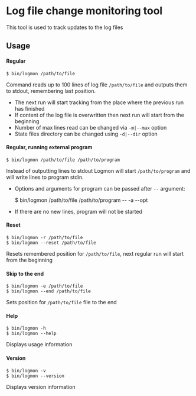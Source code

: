 # Log file change monitoring tool
This tool is used to track updates to the log files

## Usage

#### Regular

    $ bin/logmon /path/to/file

Command reads up to 100 lines of log file `/path/to/file`
and outputs them to stdout, remembering last position.

- The next run will start tracking from the place where the previous run has finished
- If content of the log file is overwritten then next run will start from the beginning
- Number of max lines read can be changed via `-m|--max` option
- State files directory can be changed using `-d|--dir` option

#### Regular, running external program

    $ bin/logmon /path/to/file /path/to/program

Instead of outputting lines to stdout Logmon will start `/path/to/program`
and will write lines to program stdin.
- Options and arguments for program can be passed after `--` argument:


    $ bin/logmon /path/to/file /path/to/program -- -a --opt

- If there are no new lines, program will not be started

#### Reset

    $ bin/logmon -r /path/to/file
    $ bin/logmon --reset /path/to/file

Resets remembered position for `/path/to/file`, next regular run will start from the beginning

#### Skip to the end

    $ bin/logmon -e /path/to/file
    $ bin/logmon --end /path/to/file

Sets position for `/path/to/file` file to the end

#### Help

    $ bin/logmon -h
    $ bin/logmon --help

Displays usage information

#### Version

    $ bin/logmon -v
    $ bin/logmon --version

Displays version information
